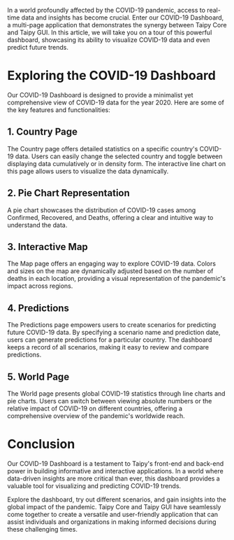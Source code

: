 In a world profoundly affected by the COVID-19 pandemic, access to real-time data and insights has become crucial. Enter our COVID-19 Dashboard, a multi-page application that demonstrates the synergy between Taipy Core and Taipy GUI. In this article, we will take you on a tour of this powerful dashboard, showcasing its ability to visualize COVID-19 data and even predict future trends.


# Exploring the COVID-19 Dashboard
Our COVID-19 Dashboard is designed to provide a minimalist yet comprehensive view of COVID-19 data for the year 2020. Here are some of the key features and functionalities:

## 1. **Country Page**

The Country page offers detailed statistics on a specific country's COVID-19 data. Users can easily change the selected country and toggle between displaying data cumulatively or in density form. The interactive line chart on this page allows users to visualize the data dynamically.

## 2. **Pie Chart Representation**

A pie chart showcases the distribution of COVID-19 cases among Confirmed, Recovered, and Deaths, offering a clear and intuitive way to understand the data.

## 3. **Interactive Map**

The Map page offers an engaging way to explore COVID-19 data. Colors and sizes on the map are dynamically adjusted based on the number of deaths in each location, providing a visual representation of the pandemic's impact across regions.

## 4. **Predictions**

The Predictions page empowers users to create scenarios for predicting future COVID-19 data. By specifying a scenario name and prediction date, users can generate predictions for a particular country. The dashboard keeps a record of all scenarios, making it easy to review and compare predictions.

## 5. **World Page**

The World page presents global COVID-19 statistics through line charts and pie charts. Users can switch between viewing absolute numbers or the relative impact of COVID-19 on different countries, offering a comprehensive overview of the pandemic's worldwide reach.

# Conclusion

Our COVID-19 Dashboard is a testament to Taipy's front-end and back-end power in building informative and interactive applications. In a world where data-driven insights are more critical than ever, this dashboard provides a valuable tool for visualizing and predicting COVID-19 trends.

Explore the dashboard, try out different scenarios, and gain insights into the global impact of the pandemic. Taipy Core and Taipy GUI have seamlessly come together to create a versatile and user-friendly application that can assist individuals and organizations in making informed decisions during these challenging times.
